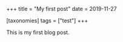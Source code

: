 +++
title = "My first post"
date = 2019-11-27

[taxonomies]
tags = ["test"]
+++

This is my first blog post.